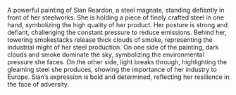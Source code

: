 A powerful painting of Sian Reardon, a steel magnate, standing defiantly in front of her steelworks. She is holding a piece of finely crafted steel in one hand, symbolizing the high quality of her product. Her posture is strong and defiant, challenging the constant pressure to reduce emissions. Behind her, towering smokestacks release thick clouds of smoke, representing the industrial might of her steel production. On one side of the painting, dark clouds and smoke dominate the sky, symbolizing the environmental pressure she faces. On the other side, light breaks through, highlighting the gleaming steel she produces, showing the importance of her industry to Europe. Sian’s expression is bold and determined, reflecting her resilience in the face of adversity.
